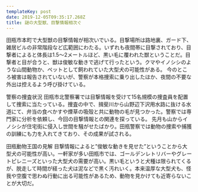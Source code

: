 ```yaml
---
templateKey: post
date: 2019-12-05T09:35:17.268Z
title: 謎の大型獣、目撃情報相次ぐ
---
```

田瓶市本町で大型獣の目撃情報が相次いでいる。目撃場所は路地裏、ガード下、雑居ビルの非常階段など広範囲にわたる。いずれも夜間帯に目撃されており、目撃者によると体長は1.5～2メートルほど、黒い毛に覆われた獣ということだ。目撃者と目が合うと、獣は俊敏な動きで逃げて行ったという。クマやイノシシのような山間動物か、ペットとして飼われていた大型犬の可能性がある。
今のところ被害は報告されていないが、警察が本格捜索に乗り出したほか、夜間の不要な外出は控えるよう呼び掛けている。


警察の捜査状況
田瓶市北警察署では目撃情報を受けて15名規模の捜査員を配置して捜索に当たっている。捜査の中で、揖斐川から山野辺下沢用水路に抜ける水道にて、弁当の食べかすや煙草の吸殻と共に動物の毛が見つかった。警察では専門家に分析を依頼し、今回の目撃情報との関連を探っている。
先月も山からイノシシが住宅街に侵入し世間を騒がせたばかり。田瓶警察では動物の捜索や捕獲の訓練にも力を入れてきており、その成果が試される。

田瓶動物王国の見解
目撃情報によると”俊敏な動きを見せた”ということから大型犬の可能性が高い。一軒家が多い田瓶市では、ゴールデンレトリバーやグレートピレニーズといった大型犬の需要が高い。黒い毛というと犬種は限られてくるが、脱走して時間が経った犬は泥などで黒く汚れいく。本来温厚な大型犬も、怪我や空腹で思わぬ行動に出る可能性があるため、動物を見かけても近寄らないことが大切だ。
